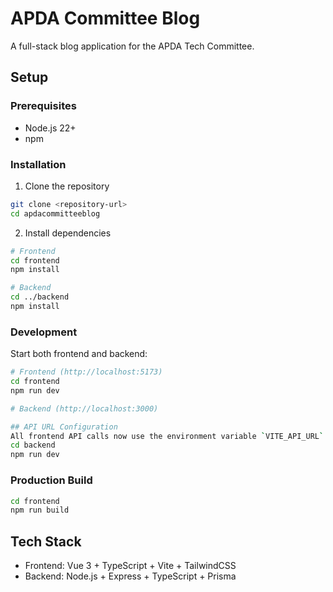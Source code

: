 # APDA Committee Blog

A full-stack blog application for the APDA Tech Committee.

## Setup

### Prerequisites
- Node.js 22+
- npm

### Installation

1. Clone the repository
```bash
git clone <repository-url>
cd apdacommitteeblog
```

2. Install dependencies
```bash
# Frontend
cd frontend
npm install

# Backend
cd ../backend
npm install
```

### Development

Start both frontend and backend:

```bash
# Frontend (http://localhost:5173)
cd frontend
npm run dev

# Backend (http://localhost:3000)

## API URL Configuration
All frontend API calls now use the environment variable `VITE_API_URL` instead of hardcoded `localhost:3000`. Set this variable in your `.env` file for production deployments.
cd backend
npm run dev
```

### Production Build

```bash
cd frontend
npm run build
```

## Tech Stack

- Frontend: Vue 3 + TypeScript + Vite + TailwindCSS
- Backend: Node.js + Express + TypeScript + Prisma
